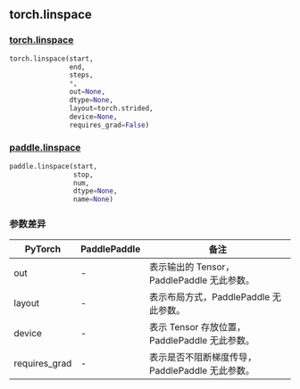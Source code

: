 ## torch.linspace
### [torch.linspace](https://pytorch.org/docs/stable/generated/torch.linspace.html?highlight=linspace#torch.linspace)
```python
torch.linspace(start,
               end,
               steps,
               *,
               out=None,
               dtype=None,
               layout=torch.strided,
               device=None,
               requires_grad=False)
```

### [paddle.linspace](https://www.paddlepaddle.org.cn/documentation/docs/zh/api/paddle/linspace_cn.html#linspace)
```python
paddle.linspace(start,
                stop,
                num,
                dtype=None,
                name=None)
```

### 参数差异
| PyTorch       | PaddlePaddle | 备注                                                   |
| ------------- | ------------ | ------------------------------------------------------ |
| out           | -            | 表示输出的 Tensor，PaddlePaddle 无此参数。               |
| layout        | -            | 表示布局方式，PaddlePaddle 无此参数。                   |
| device        | -            | 表示 Tensor 存放位置，PaddlePaddle 无此参数。                   |
| requires_grad | -            | 表示是否不阻断梯度传导，PaddlePaddle 无此参数。 |
